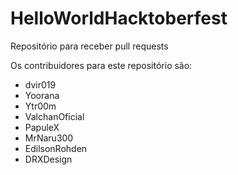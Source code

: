 # HelloWorldHacktoberfest 



Repositório para receber pull requests

Os contribuidores para este repositório são:
- dvir019
- Yoorana
- Ytr00m
- ValchanOficial
- PapuleX
- MrNaru300
- EdilsonRohden
- DRXDesign
